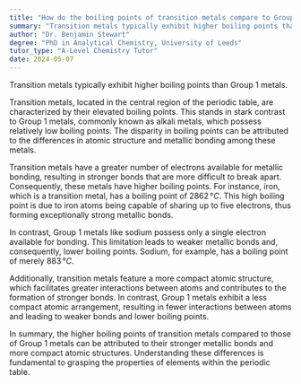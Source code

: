 ```yaml
---
title: "How do the boiling points of transition metals compare to Group 1 metals?"
summary: "Transition metals typically exhibit higher boiling points than Group 1 metals, highlighting their distinct physical properties and behavior in comparison to these alkali metals."
author: "Dr. Benjamin Stewart"
degree: "PhD in Analytical Chemistry, University of Leeds"
tutor_type: "A-Level Chemistry Tutor"
date: 2024-05-07
---
```


Transition metals typically exhibit higher boiling points than Group 1 metals.

Transition metals, located in the central region of the periodic table, are characterized by their elevated boiling points. This stands in stark contrast to Group 1 metals, commonly known as alkali metals, which possess relatively low boiling points. The disparity in boiling points can be attributed to the differences in atomic structure and metallic bonding among these metals.

Transition metals have a greater number of electrons available for metallic bonding, resulting in stronger bonds that are more difficult to break apart. Consequently, these metals have higher boiling points. For instance, iron, which is a transition metal, has a boiling point of $2862\,°C$. This high boiling point is due to iron atoms being capable of sharing up to five electrons, thus forming exceptionally strong metallic bonds.

In contrast, Group 1 metals like sodium possess only a single electron available for bonding. This limitation leads to weaker metallic bonds and, consequently, lower boiling points. Sodium, for example, has a boiling point of merely $883\,°C$.

Additionally, transition metals feature a more compact atomic structure, which facilitates greater interactions between atoms and contributes to the formation of stronger bonds. In contrast, Group 1 metals exhibit a less compact atomic arrangement, resulting in fewer interactions between atoms and leading to weaker bonds and lower boiling points.

In summary, the higher boiling points of transition metals compared to those of Group 1 metals can be attributed to their stronger metallic bonds and more compact atomic structures. Understanding these differences is fundamental to grasping the properties of elements within the periodic table.
    